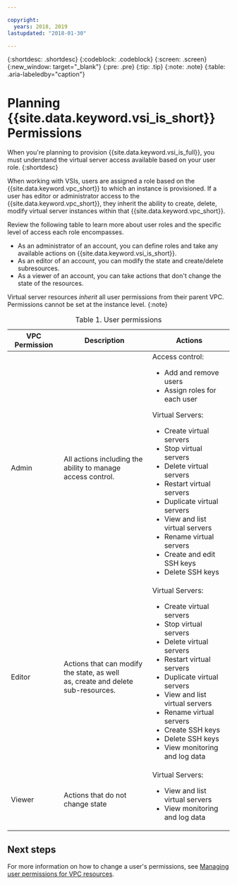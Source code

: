 ```yaml
---

copyright:
  years: 2018, 2019
lastupdated: "2018-01-30"

---
```


{:shortdesc: .shortdesc}
{:codeblock: .codeblock}
{:screen: .screen}
{:new_window: target="_blank"}
{:pre: .pre}
{:tip: .tip}
{:note: .note}
{:table: .aria-labeledby="caption"}

# Planning {{site.data.keyword.vsi_is_short}} Permissions

When you're planning to provision {{site.data.keyword.vsi_is_full}}, you must understand the virtual server access available based on your user role.
{:shortdesc}

When working with VSIs, users are assigned a role based on the {{site.data.keyword.vpc_short}} to which an instance is provisioned. If a user has editor or administrator access to the {{site.data.keyword.vpc_short}}, they inherit the ability to create, delete, modify virtual server instances within that {{site.data.keyword.vpc_short}}.

Review the following table to learn more about user roles and the specific level of access each role encompasses.

* As an administrator of an account, you can define roles and take any available actions on {{site.data.keyword.vsi_is_short}}.
* As an editor of an account, you can modify the state and create/delete subresources.
* As a viewer of an account, you can take actions that don't change the state of the resources.

Virtual server resources *inherit* all user permissions from their parent VPC. Permissions cannot be set at the instance level.
{:note}

<table>
<CAPTION>Table 1. User permissions</CAPTION>
<THEAD>
<TR>
<th>VPC Permission</th>
<th>Description</th>
<th>Actions</th>
</TR>
</THEAD>
<TBODY>
<tr>
<td>Admin</td>
<td>All actions including the ability to manage <br>
access control.</td>
<td>
Access control:
<ul>
<li>Add and remove users</li>
<li>Assign roles for each user</li>
</ul>
<p>
Virtual Servers:
<ul>
<li>Create virtual servers</li>
<li>Stop virtual servers</li>
<li>Delete virtual servers</li>
<li>Restart virtual servers</li>
<li>Duplicate virtual servers</li>
<!-- <li>Resize virtual servers</li> -->
<!-- <li>Add and delete vNICs</li> -->
<!-- <li>Attach and delete volumes</li> -->
<li>View and list virtual servers</li>
<li>Rename virtual servers</li>
<!-- <li>Create image snapshots</li> -->
<!-- <li>Delete image snapshots</li> -->
<!-- <li>Create virtual servers off of image snapshots</li> -->
<li>Create and edit SSH keys</li>
<li>Delete SSH keys</li>
<!-- <li>Add autoscaling policies</li> -->
<!-- <li>Delete autoscaling policies</li> -->
<!-- <li>Modify autoscaling policies</li> -->
<!-- <li>View monitoring and log data</li> -->
<!-- <li>Modify alarms and notifications from monitoring</li> -->
</ul>
</p>
</td>
</tr>
<tr>
<td>Editor</td>
<td>Actions that can modify the state, as well <br>
as, create and delete sub-resources.</td>
<td>
Virtual Servers:
<ul>
<li>Create virtual servers</li>
<li>Stop virtual servers</li>
<li>Delete virtual servers</li>
<li>Restart virtual servers</li>
<li>Duplicate virtual servers</li>
<!-- <li>Resize virtual servers</li> -->
<!-- <li>Add and delete vNICs</li> -->
<!-- <li>Attach and detach volumes</li> -->
<li>View and list virtual servers</li>
<li>Rename virtual servers</li>
<!-- <li>Create image snapshots</li> -->
<!-- <li>Delete image snapshots</li> -->
<!-- <li>Create virtual servers off of image snapshots</li> -->
<li>Create SSH keys</li>
<li>Delete SSH keys</li>
<!-- <li>Add autoscaling policies</li> -->
<!-- <li>Delete autoscaling policies</li> -->
<!-- <li>Modify autoscaling policies</li> -->
<li>View monitoring and log data</li>
<!-- <li>Modify alarms and notifications from monitoring</li> -->
</ul>     
</td>
</tr>
<tr>
<td>Viewer</td>
<td>Actions that do not change state</td>
<td>
Virtual Servers:
<ul>
<li>View and list virtual servers</li>
<!-- <li>View and list image snapshots</li> -->
<li>View monitoring and log data</li>
</ul>
</td>
</tr>
</TBODY>
</table>

## Next steps
For more information on how to change a user's permissions, see [Managing user permissions for VPC resources](/docs/infrastructure/vpc/vpc-user-permissions.html).
